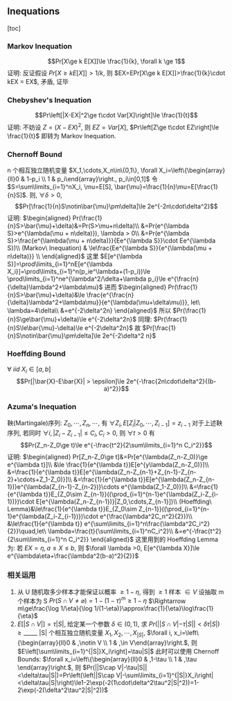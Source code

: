 ## Inequations

[toc]

### Markov Inequation

$$Pr[X\ge k E[X]]\le \frac{1}{k}, \forall k \ge 1$$
证明: 反证假设 $Pr[X\ge k E[X]] > 1/k$, 则 $EX=EPr[X\ge k E[X]]>\frac{1}{k}\cdot kEX = EX$, 矛盾, 证毕
### Chebyshev's Inequation

$$Pr\left[|X-EX|^2\ge t\cdot Var[X]\right]\le \frac{1}{t}$$
证明: 不妨设 $Z=(X-EX)^2$, 则 $EZ=Var[X]$, $Pr\left[Z\ge t\cdot EZ\right]\le \frac{1}{t}$ 即转为 Markov Inequation.

### Chernoff Bound
n 个相互独立随机变量 $X_1,\cdots,X_n\in\{0,1\}, \forall X_i=\left\{\begin{array}{ll}0 & 1-p_i \\ 1 & p_i\end{array}\right., p_i\in[0,1]$
令 $S=\sum\limits_{i=1}^nX_i, \mu=E[S], \bar{\mu}=\frac{1}{n}\mu=E[\frac{1}{n}S]$. 则, $\forall \delta>0$, $$Pr[\frac{1}{n}S\notin\bar{\mu}\pm\delta]\le 2e^{-2n\cdot\delta^2}$$
证明: 
$\begin{aligned}
Pr(\frac{1}{n}S>\bar{\mu}+\delta)&=Pr(S>\mu+n\delta)\\
&=Pr(e^{\lambda S}>e^{\lambda(\mu + n\delta)}), \lambda > 0\\
&=Pr(e^{\lambda S}>\frac{e^{\lambda(\mu + n\delta)}}{Ee^{\lambda S}}\cdot Ee^{\lambda S})\\
(Markov\ Inequation) & \le\frac{Ee^{\lambda S}}{e^{\lambda(\mu + n\delta)}} \\
\end{aligned}$
这里 $E[e^{\lambda S}]=\prod\limits_{i=1}^nE[e^{\lambda X_i}]=\prod\limits_{i=1}^n(p_ie^\lambda+(1-p_i))\le \prod\limits_{i=1}^ne^{\lambda^2/\delta+\lambda p_i}\le e^{\frac{n}{\delta}\lambda^2+\lambda\mu}$
进而
$\begin{aligned}
Pr(\frac{1}{n}S>\bar{\mu}+\delta)&\le \frac{e^{\frac{n}{\delta}\lambda^2+\lambda\mu}}{e^{\lambda(\mu+\delta\mu)}}, let\ \lambda=4\delta\\
&=e^{-2\delta^2n}
\end{aligned}$
所以 $Pr(\frac{1}{n}S\ge\bar{\mu}+\delta)\le e^{-2\delta^2n}$
同理: $Pr(\frac{1}{n}S\le\bar{\mu}-\delta)\le e^{-2\delta^2n}$
故 $Pr[\frac{1}{n}S\notin\bar{\mu}\pm\delta]\le 2e^{-2\delta^2 n}$

### Hoeffding Bound
$\forall\ iid\ X_i\in[a,b]$
$$Pr[|\bar{X}-E\bar{X}| > \epsilon]\le 2e^{-\frac{2n\cdot\delta^2}{(b-a)^2}}$$

### Azuma's Inequation
鞅(Martingale)序列: $Z_0,\cdots,Z_n,\cdots$, 有 $\forall Z_i, E[Z_i|Z_0,\cdots,Z_{i-1}]=z_{i-1}$
对于上述鞅序列, 若同时 $\forall i,|Z_i-Z_{i-1}|\le C_i, C_i>0$, 则 $\forall t >0$ 有
$$Pr(Z_n-Z_0\ge t)\le e^{-\frac{t^2}{2\sum\limits_{i=1}^n C_i^2}}$$
证明:
$\begin{aligned}
Pr[Z_n-Z_0\ge t]&=Pr[e^{\lambda(Z_n-Z_0)}\ge e^{\lambda t}]\\
&\le \frac{1}{e^{\lambda t}}E[e^{y\lambda(Z_n-Z_0)}]\\
&=\frac{1}{e^{\lambda t}}E[e^{\lambda(Z_n-Z_{n-1}+Z_{n-1}-Z_{n-2}+\cdots+Z_1-Z_0)}]\\
&=\frac{1}{e^{\lambda t}}E[e^{\lambda(Z_n-Z_{n-1})}e^{\lambda(Z_{n-1}-Z_{n-2})}\cdots e^{\lambda(Z_1-Z_0)}]\\
&=\frac{1}{e^{\lambda t}}E_{Z_0\sim Z_{n-1}}((\prod_{i=1}^{n-1}e^{\lambda(Z_i-Z_{i-1})})\cdot E[e^{\lambda(Z_n-Z_{n-1})}|Z_0,\cdots,Z_{n-1}])\\
(Hoeffding\ Lemma)&\le\frac{1}{e^{\lambda t}}E_{Z_0\sim Z_{n-1}}((\prod_{i=1}^{n-1}e^{\lambda(Z_i-Z_{i-1})})\cdot e^{\frac{\lambda^2C_n^2}{2}})\\
&\le\frac{1}{e^{\lambda t}} e^{\sum\limits_{i=1}^n\frac{\lambda^2C_i^2}{2}}\quad,let\ \lambda=\frac{t}{\sum\limits_{i=1}^nC_i^2}\\
&=e^{-\frac{t^2}{2\sum\limits_{i=1}^n C_i^2}}
\end{aligned}$
这里用到的 Hoeffding Lemma 为: 若 $EX=\eta, a\le X\le b$, 则 $\forall \lambda >0, E[e^{\lambda X}]\le e^{\lambda\eta+\frac{\lambda^2(b-a)^2}{2}}$

### 相关运用

1. 从 U 随机取多少样本才能保证以概率 $\ge 1-\eta$, 得到 $\ge 1$ 样本 $\in V$
    设抽取 m 个样本为 S
    $Pr(S\cap V\not= \varnothing)=1-(1-\tau)^m\ge1-\eta$
    $\Rightarrow m\ge\frac{\log 1/\eta}{\log 1/(1-\eta)}\approx\frac{1}{\eta}\log\frac{1}{\eta}$
2. $E[|S\cap V|]=\tau|S|$, 给定某一个参数 $\delta \in (0,1)$, 求 $Pr(||S\cap V|-\tau|S||<\delta\tau|S|)\ge\_\_\_\_\_$
    |S| 个相互独立随机变量 $X_1,X_2,\cdots,X_{|S|}$, $\forall i, x_i=\left\{\begin{array}{ll}0 & ,\notin V \\ 1 & ,\in V\end{array}\right.$, 则 $E\left[\sum\limits_{i=1}^{|S|}X_i\right]=\tau|S|$
    此时可以使用 Chernoff Bounds: $\forall x_i=\left\{\begin{array}{ll}0 & ,1-\tau \\ 1 & ,\tau \end{array}\right.$, 
    则 $Pr(||S\cap V|-\tau|S||<\delta\tau|S|)=Pr\left(\left||S\cap V|-\sum\limits_{i=1}^{|S|}X_i\right|<\delta\tau|S|\right)\le1-2\exp(-2(1\cdot\delta^2\tau^2|S|^2))=1-2\exp(-2(\delta^2\tau^2|S|^2))$
